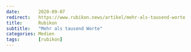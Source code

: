 ```yaml
---
date:       2020-09-07
redirect:   https://www.rubikon.news/artikel/mehr-als-tausend-worte
title:      Rubikon
subtitle:   "Mehr als tausend Worte"
categories: Medien
tags:       [rubikon]
---
```

